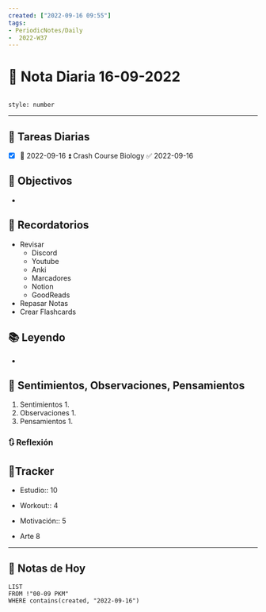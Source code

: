 ```yaml
---
created: ["2022-09-16 09:55"]
tags:
- PeriodicNotes/Daily
-  2022-W37
---
```


# 📅 Nota Diaria  16-09-2022
```toc

style: number

```

---
## 🔷 Tareas Diarias
- [x] 📅 2022-09-16 ⏫ Crash Course Biology ✅ 2022-09-16

## 🎯 Objectivos
- 
## 📕 Recordatorios
- Revisar
	- Discord
	- Youtube
	- Anki
	- Marcadores
	- Notion
	- GoodReads
- Repasar Notas
- Crear Flashcards

## 📚 Leyendo
- 
## 💬 Sentimientos, Observaciones, Pensamientos 
1. Sentimientos
	1. 
2. Observaciones
	1. 
3. Pensamientos
	1. 
### 🔃 Reflexión

## 🔷Tracker

- Estudio:: 10

- Workout:: 4

- Motivación:: 5

- Arte 8
---

## 📅 Notas de Hoy
```dataview
LIST 
FROM !"00-09 PKM" 
WHERE contains(created, "2022-09-16")
```